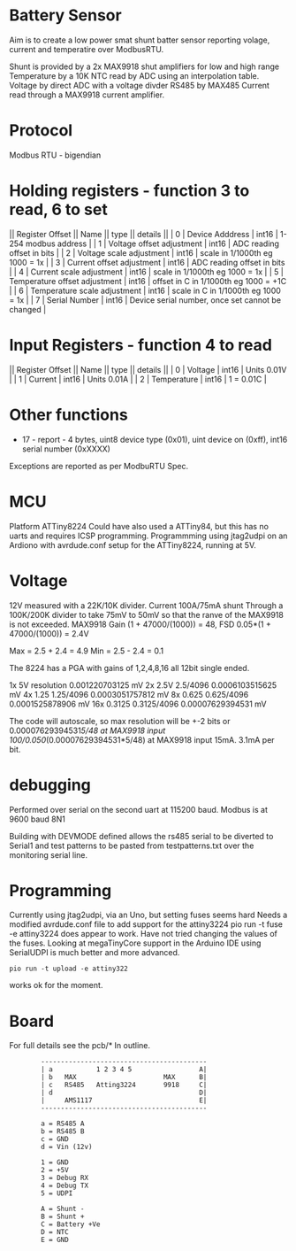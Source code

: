 # Battery Sensor

Aim is to create a low power smat shunt batter sensor reporting volage, current and temperatire over ModbusRTU.

Shunt is provided by a 2x MAX9918 shut amplifiers for low and high range
Temperature by a 10K NTC read by ADC using an interpolation table.
Voltage by direct ADC with a voltage divder
RS485 by MAX485
Current read through a MAX9918 current amplifier.

# Protocol
Modbus RTU - bigendian

# Holding registers - function 3 to read, 6 to set

|| Register Offset || Name || type || details ||
| 0 | Device Adddress | int16 | 1-254 modbus address |
| 1 | Voltage offset adjustment | int16 | ADC reading offset in bits |
| 2 | Voltage scale adjustment | int16 | scale in 1/1000th eg 1000 = 1x |
| 3 | Current offset adjustment | int16 | ADC reading offset in bits |
| 4 | Current scale adjustment | int16 | scale in 1/1000th eg 1000 = 1x |
| 5 | Temperature offset adjustment | int16 | offset in C in 1/1000th eg 1000 = +1C |
| 6 | Temperature scale adjustment | int16 | scale in C in 1/1000th eg 1000 = 1x |
| 7 | Serial Number | int16 | Device serial number, once set cannot be changed |


# Input Registers - function 4 to read

|| Register Offset || Name || type || details ||
| 0 | Voltage | int16 | Units 0.01V |
| 1 | Current | int16 | Units 0.01A |
| 2 | Temperature | int16 | 1 = 0.01C |

# Other functions
* 17 - report - 4 bytes, uint8 device type (0x01), uint device on (0xff), int16 serial number (0xXXXX)

Exceptions are reported as per ModbuRTU Spec.


# MCU
Platform ATTiny8224
Could have also used a ATTiny84, but this has no uarts and requires ICSP programming.
Programmming using jtag2udpi on an Ardiono with avrdude.conf setup for the ATTiny8224, running at 5V.

# Voltage

12V measured with a 22K/10K divider.
Current 
100A/75mA shunt
Through a 100K/200K divider to take 75mV to 50mV so that the ranve of the MAX9918 is not exceeded.
MAX9918 Gain  (1 + 47000/(1000)) = 48, FSD 0.05*(1 + 47000/(1000)) = 2.4V 

Max = 2.5 + 2.4 = 4.9
Min = 2.5 - 2.4 = 0.1

The 8224 has a PGA with gains of 1,2,4,8,16 all 12bit single ended.

1x 5V resolution 0.001220703125 mV
2x 2.5V 2.5/4096 0.0006103515625 mV
4x 1.25 1.25/4096 0.0003051757812 mV
8x 0.625 0.625/4096 0.0001525878906 mV
16x 0.3125 0.3125/4096 0.00007629394531 mV

The code will autoscale, so max resolution will be +-2 bits or 
0.00007629394531*5/48 at MAX9918 input
100/0.050*(0.00007629394531*5/48) at MAX9918 input
15mA.
3.1mA per bit.



# debugging

Performed over serial on the second uart at 115200 baud.
Modbus is at 9600 baud 8N1

Building with DEVMODE defined allows the rs485 serial to be diverted to Serial1 and test patterns to be 
pasted from testpatterns.txt over the monitoring serial line.


# Programming

Currently using jtag2udpi, via an Uno, but setting fuses seems hard
Needs a modified avrdude.conf file to add support for the attiny3224
pio run -t fuse -e attiny3224 does appear to work.
Have not tried changing the values of the fuses.
Looking at megaTinyCore support in the Arduino IDE using SerialUDPI is much better and more advanced.

    pio run -t upload -e attiny322 

works ok for the moment.

# Board

For full details see the pcb/*
In outline.

            ------------------------------------------
            | a           1 2 3 4 5                 A|
            | b   MAX                      MAX      B|     
            | c   RS485   Atting3224       9918     C|     
            | d                                     D|     
            |     AMS1117                           E|
            ------------------------------------------     

            a = RS485 A
            b = RS485 B
            c = GND
            d = Vin (12v)

            1 = GND
            2 = +5V
            3 = Debug RX
            4 = Debug TX
            5 = UDPI

            A = Shunt -
            B = Shunt +
            C = Battery +Ve
            D = NTC
            E = GND

